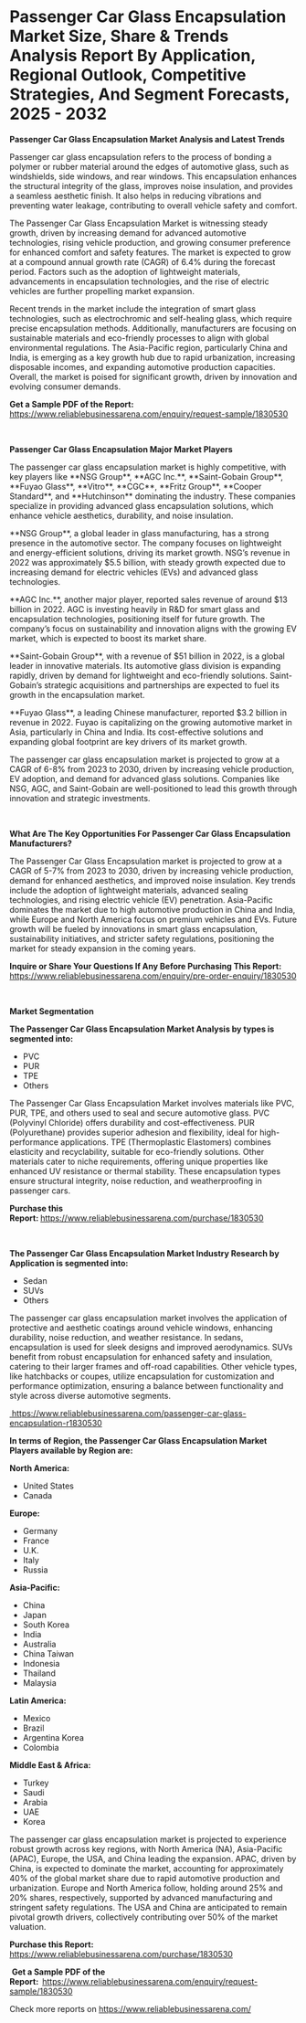 <p><h1>Passenger Car Glass Encapsulation Market Size, Share & Trends Analysis Report By Application, Regional Outlook, Competitive Strategies, And Segment Forecasts, 2025 - 2032</h1></p><p><strong>Passenger Car Glass Encapsulation Market Analysis and Latest Trends</strong></p>
<p><p>Passenger car glass encapsulation refers to the process of bonding a polymer or rubber material around the edges of automotive glass, such as windshields, side windows, and rear windows. This encapsulation enhances the structural integrity of the glass, improves noise insulation, and provides a seamless aesthetic finish. It also helps in reducing vibrations and preventing water leakage, contributing to overall vehicle safety and comfort.</p><p>The Passenger Car Glass Encapsulation Market is witnessing steady growth, driven by increasing demand for advanced automotive technologies, rising vehicle production, and growing consumer preference for enhanced comfort and safety features. The market is expected to grow at a compound annual growth rate (CAGR) of 6.4% during the forecast period. Factors such as the adoption of lightweight materials, advancements in encapsulation technologies, and the rise of electric vehicles are further propelling market expansion.</p><p>Recent trends in the market include the integration of smart glass technologies, such as electrochromic and self-healing glass, which require precise encapsulation methods. Additionally, manufacturers are focusing on sustainable materials and eco-friendly processes to align with global environmental regulations. The Asia-Pacific region, particularly China and India, is emerging as a key growth hub due to rapid urbanization, increasing disposable incomes, and expanding automotive production capacities. Overall, the market is poised for significant growth, driven by innovation and evolving consumer demands.</p></p>
<p><strong>Get a Sample PDF of the Report:&nbsp;</strong> <a href="https://www.reliablebusinessarena.com/enquiry/request-sample/1830530?utm_campaign=1932&utm_medium=2&utm_source=Github&utm_content=ia&utm_term=24012025&utm_id=passenger-car-glass-encapsulation">https://www.reliablebusinessarena.com/enquiry/request-sample/1830530</a></p>
<p>&nbsp;</p>
<p><strong>Passenger Car Glass Encapsulation Major Market Players</strong></p>
<p><p>The passenger car glass encapsulation market is highly competitive, with key players like **NSG Group**, **AGC Inc.**, **Saint-Gobain Group**, **Fuyao Glass**, **Vitro**, **CGC**, **Fritz Group**, **Cooper Standard**, and **Hutchinson** dominating the industry. These companies specialize in providing advanced glass encapsulation solutions, which enhance vehicle aesthetics, durability, and noise insulation.</p><p>**NSG Group**, a global leader in glass manufacturing, has a strong presence in the automotive sector. The company focuses on lightweight and energy-efficient solutions, driving its market growth. NSG’s revenue in 2022 was approximately $5.5 billion, with steady growth expected due to increasing demand for electric vehicles (EVs) and advanced glass technologies.</p><p>**AGC Inc.**, another major player, reported sales revenue of around $13 billion in 2022. AGC is investing heavily in R&D for smart glass and encapsulation technologies, positioning itself for future growth. The company’s focus on sustainability and innovation aligns with the growing EV market, which is expected to boost its market share.</p><p>**Saint-Gobain Group**, with a revenue of $51 billion in 2022, is a global leader in innovative materials. Its automotive glass division is expanding rapidly, driven by demand for lightweight and eco-friendly solutions. Saint-Gobain’s strategic acquisitions and partnerships are expected to fuel its growth in the encapsulation market.</p><p>**Fuyao Glass**, a leading Chinese manufacturer, reported $3.2 billion in revenue in 2022. Fuyao is capitalizing on the growing automotive market in Asia, particularly in China and India. Its cost-effective solutions and expanding global footprint are key drivers of its market growth.</p><p>The passenger car glass encapsulation market is projected to grow at a CAGR of 6-8% from 2023 to 2030, driven by increasing vehicle production, EV adoption, and demand for advanced glass solutions. Companies like NSG, AGC, and Saint-Gobain are well-positioned to lead this growth through innovation and strategic investments.</p></p>
<p>&nbsp;</p>
<p><strong>What Are The Key Opportunities For Passenger Car Glass Encapsulation Manufacturers?</strong></p>
<p><p>The Passenger Car Glass Encapsulation market is projected to grow at a CAGR of 5-7% from 2023 to 2030, driven by increasing vehicle production, demand for enhanced aesthetics, and improved noise insulation. Key trends include the adoption of lightweight materials, advanced sealing technologies, and rising electric vehicle (EV) penetration. Asia-Pacific dominates the market due to high automotive production in China and India, while Europe and North America focus on premium vehicles and EVs. Future growth will be fueled by innovations in smart glass encapsulation, sustainability initiatives, and stricter safety regulations, positioning the market for steady expansion in the coming years.</p></p>
<p><strong>Inquire or Share Your Questions If Any Before Purchasing This Report:</strong> <a href="https://www.reliablebusinessarena.com/enquiry/pre-order-enquiry/1830530?utm_campaign=1932&utm_medium=2&utm_source=Github&utm_content=ia&utm_term=24012025&utm_id=passenger-car-glass-encapsulation">https://www.reliablebusinessarena.com/enquiry/pre-order-enquiry/1830530</a></p>
<p>&nbsp;</p>
<p><strong>Market Segmentation</strong></p>
<p><strong>The Passenger Car Glass Encapsulation Market Analysis by types is segmented into:</strong></p>
<p><ul><li>PVC</li><li>PUR</li><li>TPE</li><li>Others</li></ul></p>
<p><p>The Passenger Car Glass Encapsulation Market involves materials like PVC, PUR, TPE, and others used to seal and secure automotive glass. PVC (Polyvinyl Chloride) offers durability and cost-effectiveness. PUR (Polyurethane) provides superior adhesion and flexibility, ideal for high-performance applications. TPE (Thermoplastic Elastomers) combines elasticity and recyclability, suitable for eco-friendly solutions. Other materials cater to niche requirements, offering unique properties like enhanced UV resistance or thermal stability. These encapsulation types ensure structural integrity, noise reduction, and weatherproofing in passenger cars.</p></p>
<p><strong>Purchase this Report:&nbsp;</strong><a href="https://www.reliablebusinessarena.com/purchase/1830530?utm_campaign=1932&utm_medium=2&utm_source=Github&utm_content=ia&utm_term=24012025&utm_id=passenger-car-glass-encapsulation">https://www.reliablebusinessarena.com/purchase/1830530</a></p>
<p>&nbsp;</p>
<p><strong>The Passenger Car Glass Encapsulation Market Industry Research by Application is segmented into:</strong></p>
<p><ul><li>Sedan</li><li>SUVs</li><li>Others</li></ul></p>
<p><p>The passenger car glass encapsulation market involves the application of protective and aesthetic coatings around vehicle windows, enhancing durability, noise reduction, and weather resistance. In sedans, encapsulation is used for sleek designs and improved aerodynamics. SUVs benefit from robust encapsulation for enhanced safety and insulation, catering to their larger frames and off-road capabilities. Other vehicle types, like hatchbacks or coupes, utilize encapsulation for customization and performance optimization, ensuring a balance between functionality and style across diverse automotive segments.</p></p>
<p><a href="https://www.reliablebusinessarena.com/passenger-car-glass-encapsulation-r1830530?utm_campaign=1932&utm_medium=2&utm_source=Github&utm_content=ia&utm_term=24012025&utm_id=passenger-car-glass-encapsulation">&nbsp;https://www.reliablebusinessarena.com/passenger-car-glass-encapsulation-r1830530</a></p>
<p><strong>In terms of Region, the Passenger Car Glass Encapsulation Market Players available by Region are:</strong></p>
<p>
    <p> <strong> North America: </strong>
        <ul>
            <li>United States</li>
            <li>Canada</li>
        </ul>
        </p> 
    <p> <strong> Europe: </strong>
        <ul>
            <li>Germany</li>
            <li>France</li>
            <li>U.K.</li>
            <li>Italy</li>
            <li>Russia</li>
        </ul>
        </p> 
    <p> <strong> Asia-Pacific: </strong>
        <ul>
            <li>China</li>
            <li>Japan</li>
            <li>South Korea</li>
            <li>India</li>
            <li>Australia</li>
            <li>China Taiwan</li>
            <li>Indonesia</li>
            <li>Thailand</li>
            <li>Malaysia</li>
        </ul>
        </p> 
    <p> <strong> Latin America: </strong>
        <ul>
            <li>Mexico</li>
            <li>Brazil</li>
            <li>Argentina Korea</li>
            <li>Colombia</li>
        </ul>
        </p> 
    <p> <strong> Middle East & Africa: </strong>
        <ul>
            <li>Turkey</li>
            <li>Saudi</li>
            <li>Arabia</li>
            <li>UAE</li>
            <li>Korea</li>
        </ul>
    </p>
    </p>
<p><p>The passenger car glass encapsulation market is projected to experience robust growth across key regions, with North America (NA), Asia-Pacific (APAC), Europe, the USA, and China leading the expansion. APAC, driven by China, is expected to dominate the market, accounting for approximately 40% of the global market share due to rapid automotive production and urbanization. Europe and North America follow, holding around 25% and 20% shares, respectively, supported by advanced manufacturing and stringent safety regulations. The USA and China are anticipated to remain pivotal growth drivers, collectively contributing over 50% of the market valuation.</p></p>
<p><strong>Purchase this Report: </strong><a href="https://www.reliablebusinessarena.com/purchase/1830530?utm_campaign=1932&utm_medium=2&utm_source=Github&utm_content=ia&utm_term=24012025&utm_id=passenger-car-glass-encapsulation">https://www.reliablebusinessarena.com/purchase/1830530</a></p>
<p>&nbsp;<strong>Get a Sample PDF of the Report:&nbsp;&nbsp;</strong><a href="https://www.reliablebusinessarena.com/enquiry/request-sample/1830530?utm_campaign=1932&utm_medium=2&utm_source=Github&utm_content=ia&utm_term=24012025&utm_id=passenger-car-glass-encapsulation">https://www.reliablebusinessarena.com/enquiry/request-sample/1830530</a></p>
<p><strong></strong></p>
<p>Check more reports on <a href="https://www.reliablebusinessarena.com/?utm_campaign=1932&utm_medium=2&utm_source=Github&utm_content=ia&utm_term=24012025&utm_id=passenger-car-glass-encapsulation">https://www.reliablebusinessarena.com/</a></p>
